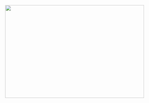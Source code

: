 
<img src="https://media.giphy.com/media/KTYioWZpeaVE1zGNnr/giphy.gif" width="450" height="300" />

